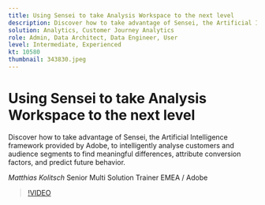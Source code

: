 ```yaml
---
title: Using Sensei to take Analysis Workspace to the next level
description: Discover how to take advantage of Sensei, the Artificial Intelligence framework provided by Adobe, to intelligently analyze customers and audience segments to … (Descriptions should be between 60 and 160 characters)
solution: Analytics, Customer Journey Analytics
role: Admin, Data Architect, Data Engineer, User
level: Intermediate, Experienced
kt: 10580
thumbnail: 343830.jpeg
---
```

# Using Sensei to take Analysis Workspace to the next level

Discover how to take advantage of Sensei, the Artificial Intelligence framework provided by Adobe, to intelligently analyse customers and audience segments to find meaningful differences, attribute conversion factors, and predict future behavior.

*Matthias Kolitsch* Senior Multi Solution Trainer EMEA / Adobe

>[!VIDEO](https://video.tv.adobe.com/v/343830/?quality=12&learn=on)
